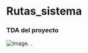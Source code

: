 # Rutas_sistema
### TDA del proyecto
![image](https://github.com/user-attachments/assets/aeff9b68-0707-456a-bb3d-d35b7f9b6fb3).
.
